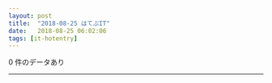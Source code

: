```yaml
---
layout: post
title:  "2018-08-25 はてぶIT"
date:   2018-08-25 06:02:06
tags: [it-hotentry]
---
```

0 件のデータあり

<hr>
